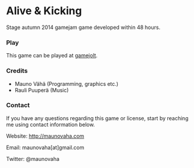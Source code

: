 # Alive & Kicking

Stage autumn 2014 gamejam game developed within 48 hours.


### Play

This game can be played at [gamejolt](http://gamejolt.com/games/alive-kicking/36592).


### Credits

* Mauno Vähä (Programming, graphics etc.)
* Rauli Puuperä (Music)


### Contact

If you have any questions regarding this game or license, start by reaching me using contact information below.

Website: http://maunovaha.com

Email: maunovaha[at]gmail.com

Twitter: @maunovaha